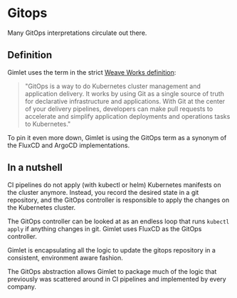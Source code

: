 # Gitops

Many GitOps interpretations circulate out there.

## Definition

Gimlet uses the term in the strict [Weave Works definition](https://www.weave.works/technologies/gitops/#what-is-gitops):

> "GitOps is a way to do Kubernetes cluster management and application delivery.  It works by using Git as a single source of truth for declarative infrastructure and applications. With Git at the center of your delivery pipelines, developers can make pull requests to accelerate and simplify application deployments and operations tasks to Kubernetes."

To pin it even more down, Gimlet is using the GitOps term as a synonym of the FluxCD and ArgoCD implementations.

## In a nutshell

CI pipelines do not apply (with kubectl or helm) Kubernetes manifests on the cluster anymore. Instead, you record the desired state in a git repository, 
and the GitOps controller is responsible to apply the changes on the Kubernetes cluster.

The GitOps controller can be looked at as an endless loop that runs `kubectl apply` if anything changes in git. Gimlet uses FluxCD as the GitOps controller.

Gimlet is encapsulating all the logic to update the gitops repository in a consistent, environment aware fashion.

The GitOps abstraction allows Gimlet to package much of the logic that previously was scattered around in CI pipelines and implemented by every company.